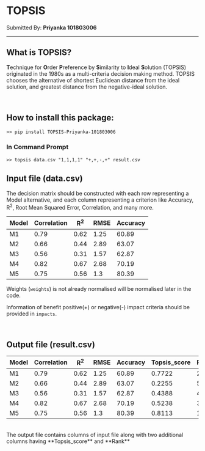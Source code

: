 # TOPSIS


Submitted By: **Priyanka 101803006**

***

## What is TOPSIS?

**T**echnique for **O**rder **P**reference by **S**imilarity to **I**deal **S**olution 
(TOPSIS) originated in the 1980s as a multi-criteria decision making method.
TOPSIS chooses the alternative of shortest Euclidean distance from the ideal solution, 
and greatest distance from the negative-ideal solution. 

<br>

## How to install this package:
```
>> pip install TOPSIS-Priyanka-101803006
```


### In Command Prompt
```
>> topsis data.csv "1,1,1,1" "+,+,-,+" result.csv
```

## Input file (data.csv)

The decision matrix should be constructed with each row representing a Model alternative, and each column representing a criterion like Accuracy, R<sup>2</sup>, Root Mean Squared Error, Correlation, and many more.

Model | Correlation | R<sup>2</sup> | RMSE | Accuracy
------------ | ------------- | ------------ | ------------- | ------------
M1 |	0.79 | 0.62	| 1.25 | 60.89
M2 |  0.66 | 0.44	| 2.89 | 63.07
M3 |	0.56 | 0.31	| 1.57 | 62.87
M4 |	0.82 | 0.67	| 2.68 | 70.19
M5 |	0.75 | 0.56	| 1.3	 | 80.39

Weights (`weights`) is not already normalised will be normalised later in the code.

Information of benefit positive(+) or negative(-) impact criteria should be provided in `impacts`.

<br>

## Output file (result.csv)


Model | Correlation | R<sup>2</sup> | RMSE | Accuracy | Topsis_score | Rank
------------ | ------------- | ------------ | ------------- | ------------ | ------------- | ------------- 
M1 |	0.79 | 0.62	| 1.25 | 60.89 | 0.7722 | 2
M2 |  0.66 | 0.44	| 2.89 | 63.07 | 0.2255 | 5
M3 |	0.56 | 0.31	| 1.57 | 62.87 | 0.4388 | 4
M4 |	0.82 | 0.67	| 2.68 | 70.19 | 0.5238 | 3
M5 |	0.75 | 0.56	| 1.3	 | 80.39 | 0.8113 | 1


<br>
The output file contains columns of input file along with two additional columns having **Topsis_score** and **Rank** 

